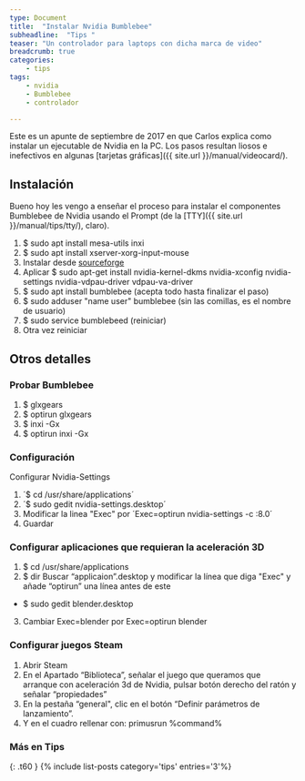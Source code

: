 ```yaml
---
type: Document
title:  "Instalar Nvidia Bumblebee"
subheadline:  "Tips "
teaser: "Un controlador para laptops con dicha marca de video"
breadcrumb: true
categories:
    - tips
tags:
    - nvidia
    - Bumblebee
    - controlador

---
```

Este es un apunte de septiembre de 2017 en que Carlos explica como instalar un ejecutable de Nvidia en la PC. Los pasos resultan liosos e inefectivos en algunas [tarjetas gráficas]({{ site.url }}/manual/videocard/).

## Instalación
Bueno hoy les vengo a enseñar el proceso para instalar el componentes Bumblebee de Nvidia usando el Prompt (de la [TTY]({{ site.url }}/manual/tips/tty/), claro).

1. $ sudo apt install mesa-utils inxi
2. $ sudo apt install xserver-xorg-input-mouse
3. Instalar desde [sourceforge](https://sourceforge.net/projects/virtualgl/files/2.5.2/virtualgl_2.5.2_amd64.deb/download)
4. Aplicar $ sudo apt-get install nvidia-kernel-dkms nvidia-xconfig nvidia-settings nvidia-vdpau-driver vdpau-va-driver
5. $ sudo apt install bumblebee (acepta todo hasta finalizar el paso)
6. $ sudo adduser "name user" bumblebee (sin las comillas, es el nombre de usuario)
7. $ sudo service bumblebeed (reiniciar)
8. Otra vez reiniciar


## Otros detalles
### Probar Bumblebee
1. $ glxgears
2. $ optirun glxgears
3. $ inxi -Gx
4. $ optirun inxi -Gx

### Configuración
Configurar Nvidia-Settings
1. ´$ cd /usr/share/applications´
2. ´$ sudo gedit nvidia-settings.desktop´
3. Modificar la linea "Exec" por ´Exec=optirun nvidia-settings -c :8.0´
4. Guardar

### Configurar aplicaciones que requieran la aceleración 3D
1. $ cd /usr/share/applications
2. $ dir
Buscar “applicaion”.desktop y modificar la línea que diga "Exec" y añade “optirun” una línea antes de este
  - $ sudo gedit blender.desktop
3. Cambiar Exec=blender por Exec=optirun blender

### Configurar juegos Steam
1. Abrir Steam
2. En el Apartado “Biblioteca”, señalar el juego que queramos que arranque con aceleración 3d de Nvidia, pulsar botón derecho del ratón y señalar “propiedades”
3. En la pestaña “general", clic en el botón “Definir parámetros de lanzamiento”.
4. Y en el cuadro rellenar con: primusrun %command%

### Más en Tips
{: .t60 }
{% include list-posts category='tips' entries='3'%}
